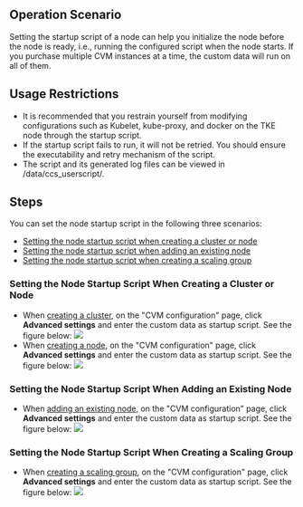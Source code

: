## Operation Scenario

Setting the startup script of a node can help you initialize the node before the node is ready, i.e., running the configured script when the node starts. If you purchase multiple CVM instances at a time, the custom data will run on all of them.

## Usage Restrictions

- It is recommended that you restrain yourself from modifying configurations such as Kubelet, kube-proxy, and docker on the TKE node through the startup script.
- If the startup script fails to run, it will not be retried. You should ensure the executability and retry mechanism of the script.
- The script and its generated log files can be viewed in /data/ccs_userscript/.

## Steps

You can set the node startup script in the following three scenarios:
- [Setting the node startup script when creating a cluster or node](#CreateClusterOrCreateNode)
- [Setting the node startup script when adding an existing node](#CreateCVM)
- [Setting the node startup script when creating a scaling group](#CreateFlexGroup)

<span id="CreateClusterOrCreateNode"></span>
### Setting the Node Startup Script When Creating a Cluster or Node

- When [creating a cluster](https://intl.cloud.tencent.com/document/product/457/30637), on the "CVM configuration" page, click **Advanced settings** and enter the custom data as startup script. See the figure below:
![](https://main.qcloudimg.com/raw/fd22ee1caca15449ea74114d5462c6a4.png)
- When [creating a node](https://intl.cloud.tencent.com/document/product/457/30652), on the "CVM configuration" page, click **Advanced settings** and enter the custom data as startup script. See the figure below:
![](https://main.qcloudimg.com/raw/7b793fca3791823d14c45d17df6aa106.png)

<span id="CreateCVM"></span>
### Setting the Node Startup Script When Adding an Existing Node

- When [adding an existing node](https://intl.cloud.tencent.com/document/product/457/30652#addExistingNode), on the "CVM configuration" page, click **Advanced settings** and enter the custom data as startup script. See the figure below:
![](https://main.qcloudimg.com/raw/94f828deadbc7bfc4d9ed8357ddfc84d.png)

<span id="CreateFlexGroup"></span>
### Setting the Node Startup Script When Creating a Scaling Group

- When [creating a scaling group](https://intl.cloud.tencent.com/document/product/457/30638#AutomaticAddAndRemove), on the "CVM configuration" page, click **Advanced settings** and enter the custom data as startup script. See the figure below:
![](https://main.qcloudimg.com/raw/13fb463e4ea280910701110ab20b09ab.png)




